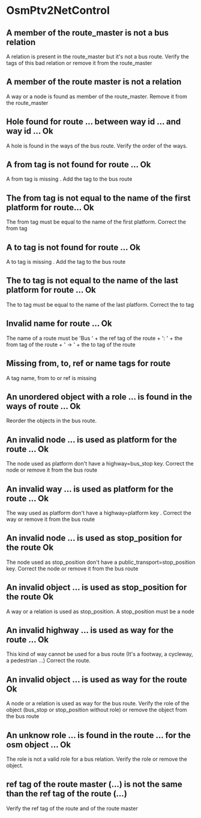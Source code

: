 # OsmPtv2NetControl

## A member of the route_master is not a bus relation

A relation is present in the route_master but it's not a bus route. Verify the tags of this bad relation or remove it from the route_master

## A member of the route master is not a relation

A way or a node is found as member of the route_master. Remove it from the route_master

## Hole found for route ... between way id ... and way id ... Ok

A hole is found in the ways of the bus route. Verify the order of the ways.

## A from tag is not found for route ... Ok

A from tag is missing . Add the tag to the bus route

## The from tag is not equal to the name of the first platform for route... Ok

The from tag must be equal to the name of the first platform. Correct the from tag

## A to tag is not found for route ... Ok

A to tag is missing . Add the tag to the bus route

## The to tag is not equal to the name of the last platform for route ... Ok

The to tag must be equal to the name of the last platform. Correct the to tag

## Invalid name for route ... Ok

The name of a route must be 'Bus ' + the ref tag of the route + ': ' + the from tag of the route + ' → ' + the to tag of the route

## Missing from, to, ref or name tags for route

A tag name, from to or ref is missing

## An unordered object with a role ... is found in the ways of route ... Ok

Reorder the objects in the bus route. 

## An invalid node ... is used as platform for the route ... Ok

The node used as platform don't have a highway=bus_stop key. Correct the node or remove it from the bus route

## An invalid way ... is used as platform for the route ... Ok

The way used as platform don't have a highway=platform key . Correct the way or remove it from the bus route

## An invalid node ... is used as stop_position for the route Ok

The node used as stop_position don't have a public_transport=stop_position key. Correct the node or remove it from the bus route

## An invalid object ... is used as stop_position for the route Ok

A way or a relation is used as stop_position. A stop_position must be a node

## An invalid highway ... is used as way for the route ... Ok

This kind of way cannot be used for a bus route (It's a footway, a cycleway, a pedestrian ...) Correct the route.

## An invalid object ... is used as way for the route Ok

A node or a relation is used as way for the bus route. Verify the role of the object (bus_stop or stop_position without role) or remove the object from the bus route

## An unknow role ... is found in the route ... for the osm object ... Ok

The role is not a valid role for a bus relation. Verify the role or remove the object.

## ref tag of the route master (...) is not the same than the ref tag of the route (...)

Verify the ref tag of the route and of the route master